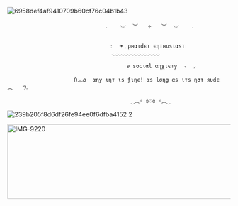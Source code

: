 ![6958def4af9410709b60cf76c04b1b43](https://github.com/user-attachments/assets/2bd2e75d-8371-4b18-80ee-ecadd40e199c)




                                   𝅄    ࿙࿚  ︶ ⠀ ♱⠀  ︶  ࿙࿚    𝅄
                                   
                                    ﹕　➜﹐ρнαιdєι єηтнυsιαsт
                                     ‿‿‿‿‿‿‿‿‿‿‿‿‿‿‿

                                    　    𐐪 sσcιαl αηχιєтy  ₊  ◞
                                       
                         Ი︵𐑼  αηy ιηт ιs ƒιηє! αs lσηg αs ιтs ησт яυdє ⠀︵⠀ ⠀Ⳋ𝅄

                                           ‿︵˓ ʚ♡ɞ ˓︵‿ 
                                       
![239b205f8d6df26fe94ee0f6dfba4152 2](https://github.com/user-attachments/assets/baf2348b-58aa-4b49-91a9-56bf539aec14)

<img width="1280" height="168" alt="IMG-9220" src="https://github.com/user-attachments/assets/2afb2b9f-0b55-4d28-971c-358d9d36fe9a" />
       
                                

